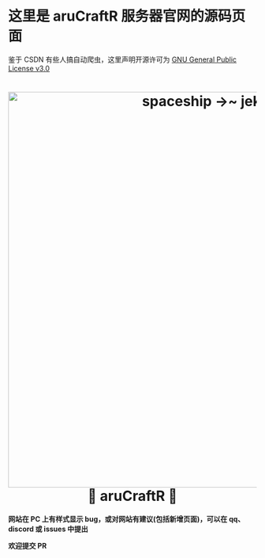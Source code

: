 # 这里是 aruCraftR 服务器官网的源码页面

鉴于 CSDN 有些人搞自动爬虫，这里声明开源许可为 [GNU General Public License v3.0](LICENSE)

<h1 align="center">
  <a href="https://arucraftr-web.vercel.app">
    <img alt="spaceship →~ jekyll" src="https://jsd.onmicrosoft.cn/gh/aruCraftR/arucraftr.github.io/assets/logo/logo.png" width="800">
  </a>
  <br> 🚀 aruCraftR 🚀 <br>
</h1>


**网站在 PC 上有样式显示 bug，或对网站有建议(包括新增页面)，可以在 qq、discord 或 issues 中提出**

**欢迎提交 PR**
